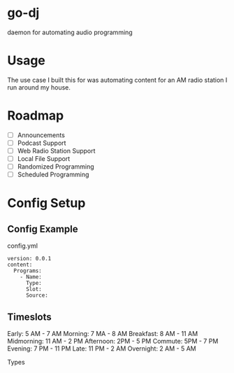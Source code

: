 # go-dj
daemon for automating audio programming 

# Usage
The use case I built this for was automating content for an AM radio station I run around my house.

# Roadmap
- [ ] Announcements
- [ ] Podcast Support
- [ ] Web Radio Station Support
- [ ] Local File Support
- [ ] Randomized Programming
- [ ] Scheduled Programming

# Config Setup



## Config Example

config.yml
```
version: 0.0.1
content:
  Programs:
    - Name:
      Type:
      Slot:
      Source:
```

## Timeslots
Early: 5 AM - 7 AM
Morning: 7 MA - 8 AM
Breakfast: 8 AM - 11 AM
Midmorning: 11 AM - 2 PM
Afternoon: 2PM - 5 PM
Commute: 5PM - 7 PM
Evening: 7 PM - 11 PM
Late: 11 PM - 2 AM
Overnight: 2 AM - 5 AM

Types